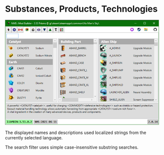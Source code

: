 # Substances, Products, Technologies
![](Tab_GameItems.png)

The displayed names and descriptions used localized strings from the currently selected language.

The search filter uses simple case-insensitive substring searches.

</br>
